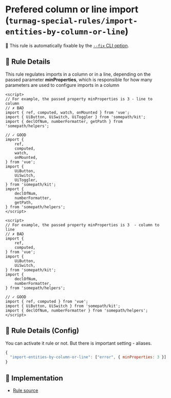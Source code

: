 # Prefered column or line import (`turmag-special-rules/import-entities-by-column-or-line`)

🔧 This rule is automatically fixable by the [`--fix` CLI option](https://eslint.org/docs/latest/user-guide/command-line-interface#--fix).

<!-- end auto-generated rule header -->

## 📖 Rule Details

This rule regulates imports in a column or in a line, depending on the passed parameter **minProperties**, which is responsible for how many parameters are used to configure imports in a column

```vue
<script>
// For example, the passed property minProperties is 3 - line to column
// ✗ BAD
import { ref, computed, watch, onMounted } from 'vue';
import { UiButton, UiSwitch, UiToggler } from 'somepath/kit';
import { declOfNum, numberFormatter, getPath } from 'somepath/helpers';

// ✓ GOOD
import {
    ref,
    computed,
    watch,
    onMounted,
} from 'vue';
import {
    UiButton,
    UiSwitch,
    UiToggler,
} from 'somepath/kit';
import {
    declOfNum,
    numberFormatter,
    getPath,
} from 'somepath/helpers';
</script>
```

```vue
<script>
// For example, the passed property minProperties is 3  - column to line
// ✗ BAD
import {
    ref,
    computed,
} from 'vue';
import {
    UiButton,
    UiSwitch,
} from 'somepath/kit';
import {
    declOfNum,
    numberFormatter,
} from 'somepath/helpers';

// ✓ GOOD
import { ref, computed } from 'vue';
import { UiButton, UiSwitch } from 'somepath/kit';
import { declOfNum, numberFormatter } from 'somepath/helpers';
</script>
```

## 🔧 Rule Details (Config)
You can activate it rule or not.
But there is important setting - aliases.


```js
{
  "import-entities-by-column-or-line": ["error", { minProperties: 3 }]
}
```

## 🔎 Implementation

- [Rule source](../../lib/rules/import-entities-by-column-or-line.js)